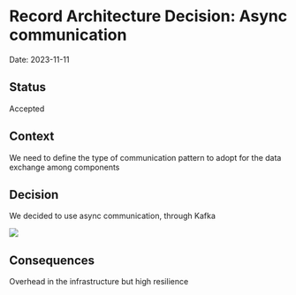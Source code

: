 # Record Architecture Decision: Async communication

Date: 2023-11-11

## Status
Accepted

## Context

We need to define the type of communication pattern to adopt for the data exchange among components

## Decision

We decided to use async communication, through Kafka

![](embed:ContainersWebapp)

## Consequences

Overhead in the infrastructure but high resilience